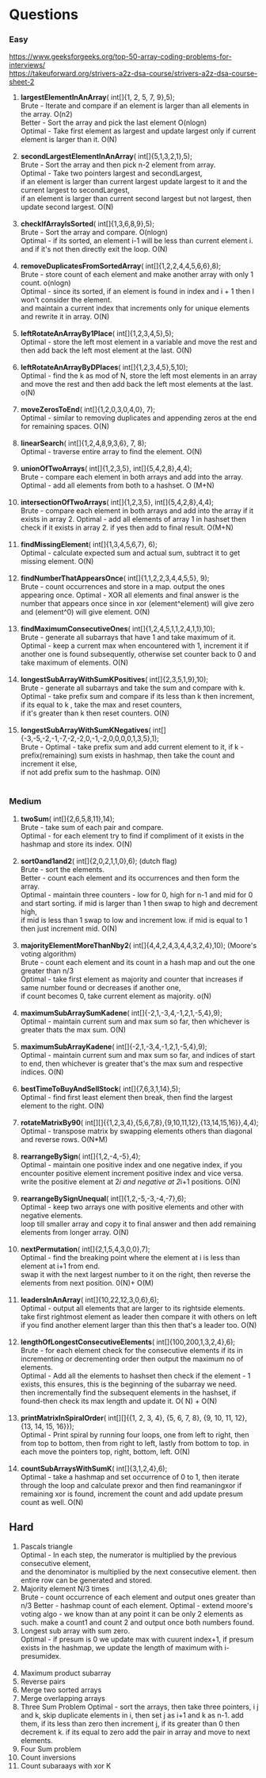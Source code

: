# **Questions**

### **Easy**

https://www.geeksforgeeks.org/top-50-array-coding-problems-for-interviews/  
https://takeuforward.org/strivers-a2z-dsa-course/strivers-a2z-dsa-course-sheet-2

1. **largestElementInAnArray**( int[]{1, 2, 5, 7, 9},5);  
   Brute - Iterate and compare if an element is larger than all elements in the array. O(n2)  
   Better - Sort the array and pick the last element O(nlogn)  
   Optimal - Take first element as largest and update largest only if current element is larger than it. O(N)  
   </br>
2. **secondLargestElementInAnArray**( int[]{5,1,3,2,1},5);  
   Brute - Sort the array and then pick n-2 element from array.  
   Optimal - Take two pointers largest and secondLargest,   
   if an element is larger than current largest update largest to it and the current largest to secondLargest,   
   if an element is larger than current second largest but not largest, then update second largest. O(N)   
   </br>
3. **checkIfArrayIsSorted**( int[]{1,3,6,8,9},5);  
   Brute - Sort the array and compare. O(nlogn)  
   Optimal - if its sorted, an element i-1 will be less than current element i. and if it's not then directly exit the
   loop. O(N)  
   </br>
4. **removeDuplicatesFromSortedArray**( int[]{1,2,2,4,4,5,6,6},8);  
   Brute - store count of each element and make another array with only 1 count. o(nlogn)  
   Optimal - since its sorted, if an element is found in index and i + 1 then I won't consider the element.  
   and maintain a current index that increments only for unique elements and rewrite it in array. O(N)  
   </br>
5. **leftRotateAnArrayBy1Place**( int[]{1,2,3,4,5},5);  
   Optimal - store the left most element in a variable and move the rest and then add back the left most element at the
   last. O(N)  
   </br>
6. **leftRotateAnArrayByDPlaces**( int[]{1,2,3,4,5},5,10);  
   Optimal - find the k as mod of N, store the left most elements in an array and move the rest and then add back the
   left most elements at the last. o(N)  
   </br>
7. **moveZerosToEnd**( int[]{1,2,0,3,0,4,0}, 7);  
   Optimal - similar to removing duplicates and appending zeros at the end for remaining spaces. O(N)  
   </br>
8. **linearSearch**( int[]{1,2,4,8,9,3,6}, 7, 8);  
   Optimal - traverse entire array to find the element. O(N)  
   </br>
9. **unionOfTwoArrays**( int[]{1,2,3,5}, int[]{5,4,2,8},4,4);  
   Brute - compare each element in both arrays and add into the array.
   Optimal - add all elements from both to a hashset. O (M+N)  
   </br>
10. **intersectionOfTwoArrays**( int[]{1,2,3,5}, int[]{5,4,2,8},4,4);  
    Brute - compare each element in both arrays and add into the array if it exists in array 2.
    Optimal - add all elements of array 1 in hashset then check if it exists in array 2. if yes then add to final
    result. O(M+N)  
    </br>
11. **findMissingElement**( int[]{1,3,4,5,6,7}, 6);  
    Optimal - calculate expected sum and actual sum, subtract it to get missing element. O(N)  
    </br>
12. **findNumberThatAppearsOnce**( int[]{1,1,2,2,3,4,4,5,5}, 9);  
    Brute - count occurrences and store in a map. output the ones appearing once.
    Optimal - XOR all elements and final answer is the number that appears once since in xor (element^element) will give
    zero and (element^0) will give element. O(N)  
    </br>
13. **findMaximumConsecutiveOnes**( int[]{1,2,4,5,1,1,2,4,1,1},10);  
    Brute - generate all subarrays that have 1 and take maximum of it.
    Optimal - keep a current max when encountered with 1, increment it if another one is found subsequently,
    otherwise set counter back to 0 and take maximum of elements. O(N)  
    </br>
14. **longestSubArrayWithSumKPositives**( int[]{2,3,5,1,9},10);   
    Brute - generate all subarrays and take the sum and compare with k.  
    Optimal - take prefix sum and compare if its less than k then increment, if its equal to k , take the max and reset
    counters,   
    if it's greater than k then reset counters. O(N)  
    </br>
15. **longestSubArrayWithSumKNegatives**( int[]{-3,-5,-2,-1,-7,-2,-2,0,-1,-2,0,0,0,0,1,3,5},1);  
    Brute -
    Optimal - take prefix sum and add current element to it, if k - prefix(remaining) sum exists in hashmap, then take
    the count and increment it else,  
    if not add prefix sum to the hashmap. O(N)  
    </br>

### **Medium**

1. **twoSum**( int[]{2,6,5,8,11},14);  
   Brute - take sum of each pair and compare.   
   Optimal - for each element try to find if compliment of it exists in the hashmap and store its index. O(N)  
   <br>
2. **sort0and1and2**( int[]{2,0,2,1,1,0},6); (dutch flag)  
   Brute - sort the elements.  
   Better - count each element and its occurrences and then form the array.  
   Optimal - maintain three counters - low for 0, high for n-1 and mid for 0 and start sorting. if mid is larger than 1
   then swap to high and decrement high,  
   if mid is less than 1 swap to low and increment low. if mid is equal to 1 then just increment mid. O(N)  
   <br>
3. **majorityElementMoreThanNby2**( int[]{4,4,2,4,3,4,4,3,2,4},10); (Moore's voting algorithm)    
   Brute - count each element and its count in a hash map and out the one greater than n/3   
   Optimal - take first element as majority and counter that increases if same number found or decreases if another
   one,   
   if count becomes 0, take current element as majority. o(N)  
   </br>
4. **maximumSubArraySumKadene**( int[]{-2,1,-3,4,-1,2,1,-5,4},9);  
   Optimal - maintain current sum and max sum so far, then whichever is greater thats the max sum. O(N)  
   </br>
5. **maximumSubArrayKadene**( int[]{-2,1,-3,4,-1,2,1,-5,4},9);  
   Optimal - maintain current sum and max sum so far, and indices of start to end, then whichever is greater that's the
   max sum and respective indices. O(N)  
   </br>
6. **bestTimeToBuyAndSellStock**( int[]{7,6,3,1,14},5);  
   Optimal - find first least element then break, then find the largest element to the right. O(N)      
   </br>
7. **rotateMatrixBy90**( int[][]{{1,2,3,4},{5,6,7,8},{9,10,11,12},{13,14,15,16}},4,4);  
   Optimal - transpose matrix by swapping elements others than diagonal and reverse rows. O(N*M)    
   </br>
8. **rearrangeBySign**( int[]{1,2,-4,-5},4);  
   Optimal - maintain one positive index and one negative index, if you encounter positive element increment positive
   index and vice versa.  
   write the positive element at 2*i and negative at 2*i+1 positions. O(N)  
   </br>
9. **rearrangeBySignUnequal**( int[]{1,2,-5,-3,-4,-7},6);  
   Optimal - keep two arrays one with positive elements and other with negative elements.  
   loop till smaller array and copy it to final answer and then add remaining elements from longer array. O(N)  
   </br>
10. **nextPermutation**( int[]{2,1,5,4,3,0,0},7);  
    Optimal - find the breaking point where the element at i is less than element at i+1 from end.  
    swap it with the next largest number to it on the right, then reverse the elements from next position. 0(N)+ O(M)   
    </br>
11. **leadersInAnArray**( int[]{10,22,12,3,0,6},6);  
    Optimal - output all elements that are larger to its rightside elements.  
    take first rightmost element as leader then compare it with others on left if you find another element larger than
    this then that's a leader too. O(N)  
    </br>
12. **lengthOfLongestConsecutiveElements**( int[]{100,200,1,3,2,4},6);  
    Brute - for each element check for the consecutive elements if its in incrementing or decrementing order then output
    the maximum no of elements.  
    Optimal - Add all the elements to hashset then check if the element - 1 exists, this ensures, this is the beginning
    of the subarray we need.  
    then incrementally find the subsequent elements in the hashset, if found-then check its max length and update it. O(
    N) + O(N)  
    </br>
13. **printMatrixInSpiralOrder**( int[][]{{1, 2, 3, 4}, {5, 6, 7, 8}, {9, 10, 11, 12}, {13, 14, 15, 16}});  
    Optimal - Print spiral by running four loops, one from left to right, then from top to bottom, then from right to
    left, lastly from bottom to top.
    in each move the pointers top, right, bottom, left. O(N)  
    </br>
14. **countSubArraysWithSumK**( int[]{3,1,2,4},6);  
    Optimal - take a hashmap and set occurrence of 0 to 1, then iterate through the loop and calculate prexor and then
    find reamaningxor
    if remaining xor is found, increment the count and add update presum count as well. O(N)

## **Hard**

1. Pascals triangle  
   Optimal - In each step, the numerator is multiplied by the previous consecutive element,  
   and the denominator is multiplied by the next consecutive element. then entire row can be generated and stored.
   <br>
2. Majority element N/3 times  
   Brute - count occurrence of each element and output ones greater than n/3
   Better - hashmap count of each element.
   Optimal - extend moore's voting algo - we know than at any point it can be only 2 elements as such.
   make a count1 and count 2 and output once both numbers found.
   <br>
3. Longest sub array with sum zero.   
   Optimal - if presum is 0 we update max with cuurent index+1, if presum exists in the hashmap, we update the length of
   maximum with i-presumidex.  
   <br>
4. Maximum product subarray
5. Reverse pairs
6. Merge two sorted arrays
7. Merge overlapping arrays
8. Three Sum Problem
   Optimal - sort the arrays, then take three pointers, i j and k, skip duplicate elements in i, then set j as i+1 and k as n-1.
   add them, if its less than zero then increment j, if its greater than 0 then decrement k. if its equal to zero add the pair in array and move to next elements.
9. Four Sum problem
10. Count inversions
11. Count subaraays with xor K



